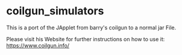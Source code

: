 # coilgun_simulators
This is a port of the JApplet from barry's coilgun to a normal jar File. 

Please visit his Website for further instructions on how to use it: https://www.coilgun.info/
